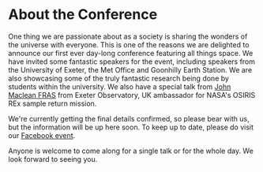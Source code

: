 # About the Conference

One thing we are passionate about as a society is sharing the wonders of the universe with everyone. 
This is one of the reasons we are delighted to announce our first ever day-long conference featuring all things space. 
We have invited some fantastic speakers for the event, including speakers from the University of Exeter, the Met Office and Goonhilly Earth Station. 
We are also showcasing some of the truly fantastic research being done by students within the university. 
We also have a special talk from [John Maclean FRAS](http://www.exeterobservatory.com/) from Exeter Observatory, UK ambassador for NASA's OSIRIS REx sample return mission. 

We're currently getting the final details confirmed, so please bear with us, but the information will be up here soon.
To keep up to date, please do visit our [Facebook event](https://www.facebook.com/events/373831779691152/).

Anyone is welcome to come along for a single talk or for the whole day. 
We look forward to seeing you. 